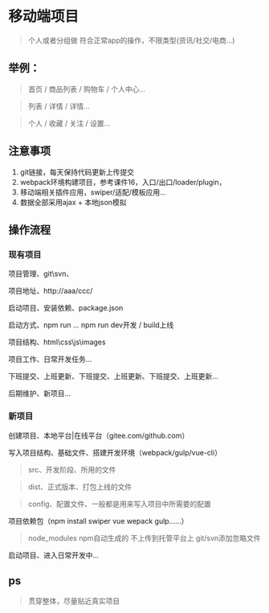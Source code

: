 # 移动端项目
> 个人或者分组做
> 符合正常app的操作，不限类型(资讯/社交/电商...)

## 举例：
> 首页 / 商品列表 / 购物车 / 个人中心...

> 列表 / 详情 / 详情...

> 个人 / 收藏 / 关注 / 设置...

## 注意事项
1. git链接，每天保持代码更新上传提交
2. webpack环境构建项目，参考课件16，入口/出口/loader/plugin，
3. 移动端相关插件应用，swiper/适配/模板应用...
4. 数据全部采用ajax + 本地json模拟

## 操作流程
### 现有项目
   项目管理、git\svn、
   
   项目地址、http://aaa/ccc/
   
   启动项目、安装依赖、package.json
   
   启动方式、npm run ... npm run dev开发 / build上线
   
   项目结构、html\css\js\images
   
   项目工作、日常开发任务...
   
   下班提交、上班更新、下班提交、上班更新、下班提交、上班更新...
   
   后期维护、新项目...

### 新项目
   创建项目、本地平台|在线平台（gitee.com/github.com）
   
   写入项目结构、基础文件、搭建开发环境（webpack/gulp/vue-cli）
   > src、开发阶段、所用的文件
   
   > dist、正式版本、打包上线的文件
   
   > config、配置文件、一般都是用来写入项目中所需要的配置
   
   项目依赖包（npm install swiper vue wepack gulp......）
   
   > node_modules npm自动生成的 不上传到托管平台上 git/svn添加忽略文件
    
   启动项目、进入日常开发中...
   
## ps
> 贯穿整体，尽量贴近真实项目
